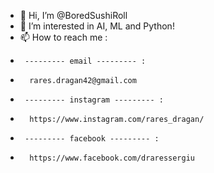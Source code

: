 - 👋 Hi, I’m @BoredSushiRoll
- 👀 I’m interested in AI, ML and Python!
- 📫 How to reach me :
-      --------- email --------- : 
-       rares.dragan42@gmail.com
-      --------- instagram --------- : 
-       https://www.instagram.com/rares_dragan/ 
-      --------- facebook --------- :  
-       https://www.facebook.com/draressergiu

<!---
BoredSushiRoll/BoredSushiRoll is a ✨ special ✨ repository because its `README.md` (this file) appears on your GitHub profile.
You can click the Preview link to take a look at your changes.
--->
